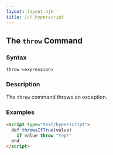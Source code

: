 ```yaml
---
layout: layout.njk
title: ///_hyperscript
---
```


## The `throw` Command

### Syntax

```ebnf
throw <expression>
```

### Description

The `throw` command throws an exception.

### Examples

```html
<script type="text/hyperscript">
  def throwsIfTrue(value)
    if value throw "Yep!"
  end
</script>
```
